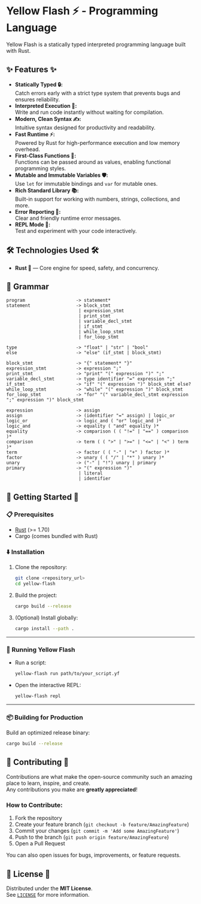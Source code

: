 # Yellow Flash ⚡ - Programming Language

Yellow Flash is a statically typed interpreted programming language built with Rust.


## ✨ Features ✨

- **Statically Typed 🔒:**  
  Catch errors early with a strict type system that prevents bugs and ensures reliability.
- **Interpreted Execution 🚀:**  
  Write and run code instantly without waiting for compilation.
- **Modern, Clean Syntax ✍️:**  
  Intuitive syntax designed for productivity and readability.
- **Fast Runtime ⚡:**  
  Powered by Rust for high-performance execution and low memory overhead.
- **First-Class Functions 🧠:**  
  Functions can be passed around as values, enabling functional programming styles.
- **Mutable and Immutable Variables 🛡️:**  
  Use `let` for immutable bindings and `var` for mutable ones.
- **Rich Standard Library 📚:**  
  Built-in support for working with numbers, strings, collections, and more.
- **Error Reporting 🎯:**  
  Clear and friendly runtime error messages.
- **REPL Mode 🧪:**  
  Test and experiment with your code interactively.


## 🛠️ Technologies Used 🛠️

- **Rust 🦀** — Core engine for speed, safety, and concurrency.


## 📜 Grammar

```text
program                   -> statement*
statement                 -> block_stmt
                           | expression_stmt
                           | print_stmt
                           | variable_decl_stmt
                           | if_stmt
                           | while_loop_stmt
                           | for_loop_stmt

type                      -> "float" | "str" | "bool"
else                      -> "else" (if_stmt | block_stmt)

block_stmt                -> "{" statement* "}"
expression_stmt           -> expression ";"
print_stmt                -> "print" "(" expression ")" ";"
variable_decl_stmt        -> type identifier "=" expression ";"
if_stmt                   -> "if" "(" expression ")" block_stmt else?
while_loop_stmt           -> "while" "(" expression ")" block_stmt
for_loop_stmt             -> "for" "(" variable_decl_stmt expression ";" expression ")" block_stmt

expression                -> assign
assign                    -> (identifier "=" assign) | logic_or
logic_or                  -> logic_and ( "or" logic_and )*
logic_and                 -> equality ( "and" equality )*
equality                  -> comparison ( ( "!=" | "==" ) comparison )*
comparison                -> term ( ( ">" | ">=" | "<=" | "<" ) term )*
term                      -> factor ( ( "-" | "+" ) factor )*
factor                    -> unary ( ( "/" | "*" ) unary )*
unary                     -> ("-" | "!") unary | primary
primary                   -> "(" expression ")" 
                           | literal 
                           | identifier
```

## 🚀 Getting Started 🚀

### 📋 Prerequisites

- [Rust](https://www.rust-lang.org/) (>= 1.70)
- Cargo (comes bundled with Rust)


### ⬇️ Installation

1. Clone the repository:

    ```bash
    git clone <repository_url>
    cd yellow-flash
    ```

2. Build the project:

    ```bash
    cargo build --release
    ```

3. (Optional) Install globally:

    ```bash
    cargo install --path .
    ```

---

### 🏃 Running Yellow Flash

- Run a script:

    ```bash
    yellow-flash run path/to/your_script.yf
    ```

- Open the interactive REPL:

    ```bash
    yellow-flash repl
    ```

---

### 📦 Building for Production

Build an optimized release binary:

```bash
cargo build --release
```

## 🤝 Contributing 🤝

Contributions are what make the open-source community such an amazing place to learn, inspire, and create.  
Any contributions you make are **greatly appreciated**!

### How to Contribute:

1. Fork the repository
2. Create your feature branch (`git checkout -b feature/AmazingFeature`)
3. Commit your changes (`git commit -m 'Add some AmazingFeature'`)
4. Push to the branch (`git push origin feature/AmazingFeature`)
5. Open a Pull Request

You can also open issues for bugs, improvements, or feature requests.


## 📄 License 📄

Distributed under the **MIT License**.  
See [`LICENSE`](LICENSE) for more information.
